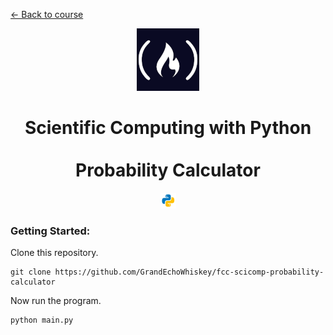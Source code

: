 [<- Back to course](https://github.com/GrandEchoWhiskey/grandechowhiskey/blob/main/dict/course/freeCodeCamp/Scientific_Computing/README.md)

<p align="center"><a href="https://www.freecodecamp.org/learn/scientific-computing-with-python/">
  <img src="https://github.com/GrandEchoWhiskey/grandechowhiskey/blob/main/icons/course/fcc100.png" /><br>
</a></p>
<h1 align="center">Scientific Computing with Python<br><br>Probability Calculator</h1>

<p align="center"><a href="#">
  <img src="https://github.com/GrandEchoWhiskey/grandechowhiskey/blob/main/icons/programming/python.png" />
</a></p>

### Getting Started:
Clone this repository.
```
git clone https://github.com/GrandEchoWhiskey/fcc-scicomp-probability-calculator
```
Now run the program.
```
python main.py
```
